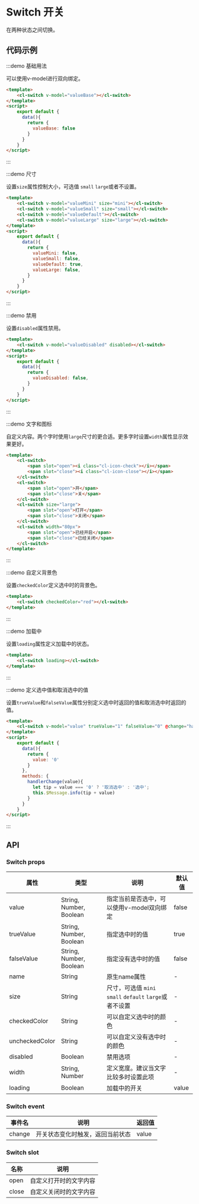 # Switch 开关

在两种状态之间切换。

## 代码示例


:::demo 基础用法

可以使用v-model进行双向绑定。

```html
<template>
    <cl-switch v-model="valueBase"></cl-switch>
</template>
<script>
    export default {
      data(){
        return {
          valueBase: false
        }
      }
    }
</script>

```

:::


:::demo 尺寸

设置`size`属性控制大小，可选值 `small` `large`或者不设置。

```html
<template>
    <cl-switch v-model="valueMini" size="mini"></cl-switch>
    <cl-switch v-model="valueSmall" size="small"></cl-switch>
    <cl-switch v-model="valueDefault"></cl-switch>
    <cl-switch v-model="valueLarge" size="large"></cl-switch>
</template>
<script>
    export default {
      data(){
        return {
          valueMini: false,
          valueSmall: false,
          valueDefault: true,
          valueLarge: false,
        }
      }
    }
</script>

```

:::


:::demo 禁用

设置`disabled`属性禁用。

```html
<template>
    <cl-switch v-model="valueDisabled" disabled></cl-switch>
</template>
<script>
    export default {
      data(){
        return {
          valueDisabled: false,
        }
      }
    }
</script>

```

:::


:::demo 文字和图标

自定义内容。两个字时使用`large`尺寸的更合适。更多字时设置`width`属性显示效果更好。

```html
<template>
    <cl-switch>
        <span slot="open"><i class="cl-icon-check"></i></span>
        <span slot="close"><i class="cl-icon-close"></i></span>
    </cl-switch>
    <cl-switch>
        <span slot="open">开</span>
        <span slot="close">关</span>
    </cl-switch>
    <cl-switch size="large">
        <span slot="open">打开</span>
        <span slot="close">关闭</span>
    </cl-switch>
    <cl-switch width="80px">
        <span slot="open">已经开启</span>
        <span slot="close">已经关闭</span>
    </cl-switch>
</template>

```

:::


:::demo 自定义背景色

设置`checkedColor`定义选中时的背景色。

```html
<template>
    <cl-switch checkedColor="red"></cl-switch>
</template>

```

:::


:::demo 加载中

设置`loading`属性定义加载中的状态。

```html
<template>
    <cl-switch loading></cl-switch>
</template>

```

:::


:::demo 定义选中值和取消选中的值

设置`trueValue`和`falseValue`属性分别定义选中时返回的值和取消选中时返回的值。

```html
<template>
    <cl-switch v-model="value" trueValue="1" falseValue="0" @change="handlerChange"></cl-switch>
</template>
<script>
    export default {
      data(){
        return {
          value: '0'
        }
      },
      methods: {
        handlerChange(value){
          let tip = value === '0' ? '取消选中' : '选中';
          this.$Message.info(tip + value)
        }
      }
    }
</script>

```

:::



## API

### Switch props

| 属性 | 类型 | 说明 | 默认值 |
| ---- | ---- | ---- | ---- |
| value | String, Number, Boolean | 指定当前是否选中，可以使用v-model双向绑定 | false |
| trueValue | String, Number, Boolean | 指定选中时的值 | true |
| falseValue | String, Number, Boolean | 指定没有选中时的值 | false |
| name | String | 原生name属性 | - |
| size | String | 尺寸，可选值 `mini` `small` `default` `large`或者不设置 | - |
| checkedColor | String | 可以自定义选中时的颜色 | - |
| uncheckedColor | String | 可以自定义没有选中时的颜色 | - |
| disabled | Boolean | 禁用选项 | - |
| width | String, Number | 定义宽度。建议当文字比较多时设置此项 | - |
| loading | Boolean | 加载中的开关 | value |


### Switch event

| 事件名 | 说明 | 返回值 |
| ---- | ---- | ---- |
| change | 开关状态变化时触发，返回当前状态 | value |


### Switch slot

| 名称 | 说明 |
| ---- | ---- |
| open | 自定义打开时的文字内容 |
| close | 自定义关闭时的文字内容 |
